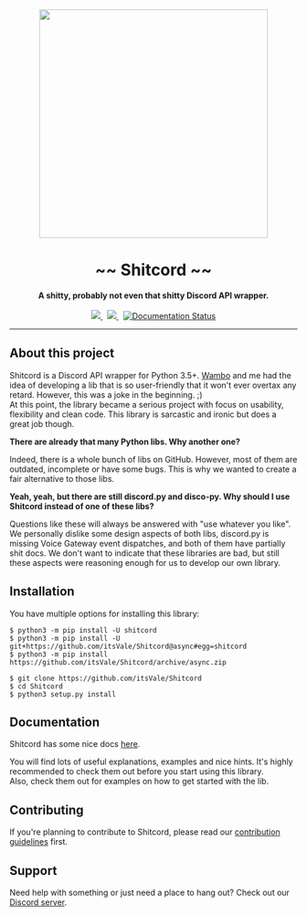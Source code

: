 <div align="center">
    <img src="https://user-images.githubusercontent.com/38182450/51039756-317cbb80-15b6-11e9-9400-c7e4fa8ad630.png" width="400px" />
    <h1>~~ Shitcord ~~</h1>
    <strong>A shitty, probably not even that shitty Discord API wrapper.</strong>
    <br><br>
    <a class="badge-align" href="https://www.codacy.com/app/itsVale/Shitcord?utm_source=github.com&amp;utm_medium=referral&amp;utm_content=itsVale/Shitcord&amp;utm_campaign=Badge_Grade">
        <img src="https://api.codacy.com/project/badge/Grade/b3ed9f02a50142bf9fd337978be88b24">
    </a>
    &nbsp;
    <a href="https://travis-ci.com/itsVale/Shitcord">
        <img src="https://travis-ci.com/itsVale/Shitcord.svg?branch=async">
    </a>
    &nbsp;
    <a href='https://shitcord.readthedocs.io/en/async/?badge=async'>
        <img src='https://readthedocs.org/projects/shitcord/badge/?version=async' alt='Documentation Status'>
    </a>
    <hr>
</div>

## About this project

Shitcord is a Discord API wrapper for Python 3.5+. [Wambo](https://github.com/byWambo) and me
had the idea of developing a lib that is so user-friendly that it won't ever overtax any retard.
However, this was a joke in the beginning. ;)  
At this point, the library became a serious project with focus on usability, flexibility and clean code.
This library is sarcastic and ironic but does a great job though.

**There are already that many Python libs. Why another one?**

Indeed, there is a whole bunch of libs on GitHub. However, most of them are outdated,
incomplete or have some bugs. This is why we wanted to create a fair alternative to those libs.

**Yeah, yeah, but there are still discord.py and disco-py. Why should I use Shitcord instead of one of these libs?**

Questions like these will always be answered with "use whatever you like". We personally dislike some
design aspects of both libs, discord.py is missing Voice Gateway event dispatches, and both of them have partially shit docs.
We don't want to indicate that these libraries are bad, but still these aspects were reasoning enough for us to develop our own library.

## Installation

You have multiple options for installing this library:
```
$ python3 -m pip install -U shitcord
$ python3 -m pip install -U git+https://github.com/itsVale/Shitcord@async#egg=shitcord
$ python3 -m pip install https://github.com/itsVale/Shitcord/archive/async.zip

$ git clone https://github.com/itsVale/Shitcord
$ cd Shitcord
$ python3 setup.py install
```

## Documentation

Shitcord has some nice docs [here](https://shitcord.readthedocs.io/en/async/).

You will find lots of useful explanations, examples and nice hints. It's highly recommended to check
them out before you start using this library.  
Also, check them out for examples on how to get started with the lib.

## Contributing

If you're planning to contribute to Shitcord, please read our [contribution guidelines](https://github.com/itsVale/Shitcord/blob/async/CONTRIBUTING.md) first.

## Support

Need help with something or just need a place to hang out? Check out our [Discord server](https://discord.gg/HbKGrVT).